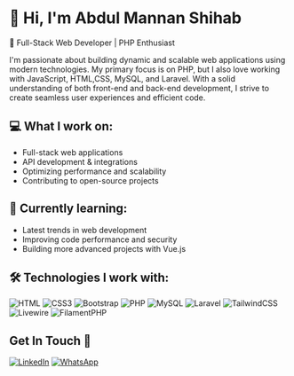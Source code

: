 # 👋 Hi, I'm Abdul Mannan Shihab
🚀 Full-Stack Web Developer | PHP Enthusiast

I'm passionate about building dynamic and scalable web applications using modern technologies. My primary focus is on PHP, but I also love working with JavaScript, HTML,CSS, MySQL, and Laravel. With a solid understanding of both front-end and back-end development, I strive to create seamless user experiences and efficient code.

## 💻 What I work on:

- Full-stack web applications
- API development & integrations
- Optimizing performance and scalability
- Contributing to open-source projects

## 🌱 Currently learning:

- Latest trends in web development
- Improving code performance and security
- Building more advanced projects with Vue.js

## 🛠️ Technologies I work with:

![HTML](https://img.shields.io/badge/HTML5-E34F26?style=flat-square&logo=html5&logoColor=white)
![CSS3](https://img.shields.io/badge/CSS3-1572B6?style=flat-square&logo=css3&logoColor=white)
![Bootstrap](https://img.shields.io/badge/Bootstrap-563D7C?style=flat-square&logo=bootstrap&logoColor=white)
![PHP](https://img.shields.io/badge/PHP-777BB4?style=flat-square&logo=php&logoColor=white)
![MySQL](https://img.shields.io/badge/MySQL-005C84?style=flat-square&logo=mysql&logoColor=white)
![Laravel](https://img.shields.io/badge/Laravel-FF2D20?style=flat-square&logo=laravel&logoColor=white)
![TailwindCSS](https://img.shields.io/badge/Tailwind_CSS-38B2AC?style=flat-square&logo=tailwind-css&logoColor=white)
![Livewire](https://img.shields.io/badge/Livewire-4A5568?style=flat-square&logo=livewire&logoColor=white)
![FilamentPHP](https://img.shields.io/badge/Filament-38A169?style=flat-square&logo=filament-php&logoColor=white) 

## **Get In Touch 👀**

[![LinkedIn](https://img.shields.io/badge/LinkedIn-0077B5?style=flat-square&logo=linkedin&logoColor=white)](https://www.linkedin.com/in/MannanShihab/)
[![WhatsApp](https://img.shields.io/badge/WhatsApp-25D366?style=flat-square&logo=whatsapp&logoColor=white)](https://wa.me/+8801317684842)
